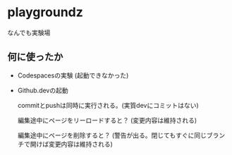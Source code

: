 # playgroundz
なんでも実験場

## 何に使ったか

- Codespacesの実験 (起動できなかった)

- Github.devの起動 

  commitとpushは同時に実行される。(実質devにコミットはない)

  編集途中にページをリーロードすると？ (変更内容は維持される)
  
  編集途中にページを削除すると？ (警告が出る。閉じてもすぐに同じブランチで開けば変更内容は維持される)
  